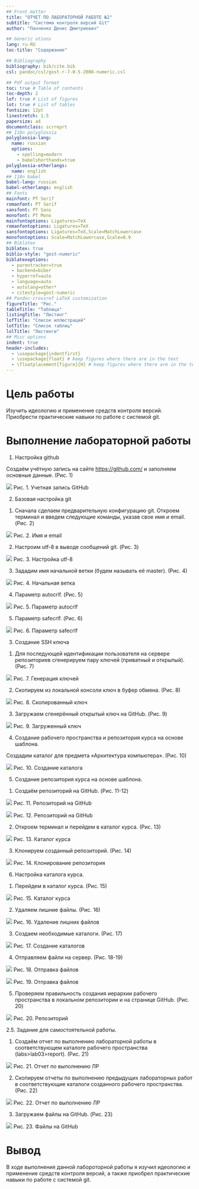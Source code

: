 ```yaml
---
## Front matter
title: "ОТЧЕТ ПО ЛАБОРАТОРНОЙ РАБОТЕ №2"
subtitle: "Система контроля версий Git"
author: "Панченко Денис Дмитриевич"

## Generic otions
lang: ru-RU
toc-title: "Содержание"

## Bibliography
bibliography: bib/cite.bib
csl: pandoc/csl/gost-r-7-0-5-2008-numeric.csl

## Pdf output format
toc: true # Table of contents
toc-depth: 2
lof: true # List of figures
lot: true # List of tables
fontsize: 12pt
linestretch: 1.5
papersize: a4
documentclass: scrreprt
## I18n polyglossia
polyglossia-lang:
  name: russian
  options:
	- spelling=modern
	- babelshorthands=true
polyglossia-otherlangs:
  name: english
## I18n babel
babel-lang: russian
babel-otherlangs: english
## Fonts
mainfont: PT Serif
romanfont: PT Serif
sansfont: PT Sans
monofont: PT Mono
mainfontoptions: Ligatures=TeX
romanfontoptions: Ligatures=TeX
sansfontoptions: Ligatures=TeX,Scale=MatchLowercase
monofontoptions: Scale=MatchLowercase,Scale=0.9
## Biblatex
biblatex: true
biblio-style: "gost-numeric"
biblatexoptions:
  - parentracker=true
  - backend=biber
  - hyperref=auto
  - language=auto
  - autolang=other*
  - citestyle=gost-numeric
## Pandoc-crossref LaTeX customization
figureTitle: "Рис."
tableTitle: "Таблица"
listingTitle: "Листинг"
lofTitle: "Список иллюстраций"
lotTitle: "Список таблиц"
lolTitle: "Листинги"
## Misc options
indent: true
header-includes:
  - \usepackage{indentfirst}
  - \usepackage{float} # keep figures where there are in the text
  - \floatplacement{figure}{H} # keep figures where there are in the text
---
```


# Цель работы

Изучить идеологию и применение средств контроля версий. Приобрести практические навыки по работе с системой git.

# Выполнение лабораторной работы

1. Настройка github 

Создаём учётную запись на сайте https://github.com/ и заполняем основные данные. (Рис. 1) 

![](image/Aspose.Words.88e81674-4da9-42a2-b8a3-193e1d7d0d89.001.jpeg)
Рис. 1. Учетная запись GitHub 

2. Базовая настройка git 

1) Сначала сделаем предварительную конфигурацию git. Откроем терминал и введем следующие команды, указав свое имя и email. (Рис. 2) 

![](image/Aspose.Words.88e81674-4da9-42a2-b8a3-193e1d7d0d89.002.png)
Рис. 2. Имя и email 

2) Настроим utf-8 в выводе сообщений git. (Рис. 3) 

![](image/Aspose.Words.88e81674-4da9-42a2-b8a3-193e1d7d0d89.003.png)
Рис. 3. Настройка utf-8 

3) Зададим имя начальной ветки (будем называть её master). (Рис. 4) 

![](image/Aspose.Words.88e81674-4da9-42a2-b8a3-193e1d7d0d89.004.png)
Рис. 4. Начальная ветка 

4) Параметр autocrlf. (Рис. 5) 

![](image/Aspose.Words.88e81674-4da9-42a2-b8a3-193e1d7d0d89.005.png)
Рис. 5. Параметр autocrlf 

5) Параметр safecrlf. (Рис. 6) 

![](image/Aspose.Words.88e81674-4da9-42a2-b8a3-193e1d7d0d89.006.png)
Рис. 6. Параметр safecrlf 

3. Создание SSH ключа 
1) Для последующей идентификации пользователя на сервере репозиториев сгенерируем пару ключей (приватный и открытый). (Рис. 7) 

![](image/Aspose.Words.88e81674-4da9-42a2-b8a3-193e1d7d0d89.007.jpeg)
Рис. 7. Генерация ключей 

2) Скопируем из локальной консоли ключ в буфер обмена. (Рис. 8) 

![](image/Aspose.Words.88e81674-4da9-42a2-b8a3-193e1d7d0d89.008.png)
Рис. 8. Скопированный ключ 

3) Загружаем сгенерённый открытый ключ на GitHub. (Рис. 9) 

![](image/Aspose.Words.88e81674-4da9-42a2-b8a3-193e1d7d0d89.009.png)
Рис. 9. Загруженный ключ 

4. Создание рабочего пространства и репозитория курса на основе шаблона. 

Создадим каталог для предмета «Архитектура компьютера». (Рис. 10) 

![](image/Aspose.Words.88e81674-4da9-42a2-b8a3-193e1d7d0d89.010.png)
Рис. 10. Создание каталога 

5. Создание репозитория курса на основе шаблона. 
1) Создаём репозиторий на GitHub. (Рис. 11-12) 

![](image/Aspose.Words.88e81674-4da9-42a2-b8a3-193e1d7d0d89.011.png)
Рис. 11. Репозиторий на GitHub 

![](image/Aspose.Words.88e81674-4da9-42a2-b8a3-193e1d7d0d89.012.jpeg)
Рис. 12. Репозиторий на GitHub 

2) Откроем терминал и перейдем в каталог курса. (Рис. 13) 

![](image/Aspose.Words.88e81674-4da9-42a2-b8a3-193e1d7d0d89.013.png)
Рис. 13. Каталог курса 

3) Клонируем созданный репозиторий. (Рис. 14) 

![](image/Aspose.Words.88e81674-4da9-42a2-b8a3-193e1d7d0d89.014.jpeg)
Рис. 14. Клонирование репозитория 

6. Настройка каталога курса. 
1) Перейдем в каталог курса. (Рис. 15) 

![](image/Aspose.Words.88e81674-4da9-42a2-b8a3-193e1d7d0d89.015.png)
Рис. 15. Каталог курса 

2) Удаляем лишние файлы. (Рис. 16) 

![](image/Aspose.Words.88e81674-4da9-42a2-b8a3-193e1d7d0d89.016.png)
Рис. 16. Удаление лишних файлов 

3) Создаем необходимые каталоги. (Рис. 17) 

![](image/Aspose.Words.88e81674-4da9-42a2-b8a3-193e1d7d0d89.017.png)
Рис. 17. Создание каталогов 

4) Отправляем файли на сервер. (Рис. 18-19) 

![](image/Aspose.Words.88e81674-4da9-42a2-b8a3-193e1d7d0d89.018.png)
Рис. 18. Отправка файлов 

![](image/Aspose.Words.88e81674-4da9-42a2-b8a3-193e1d7d0d89.019.png)
Рис. 19. Отправка файлов 

5) Проверяем правильность создания иерархии рабочего пространства в локальном репозитории и на странице GitHub. (Рис. 20) 

![](image/Aspose.Words.88e81674-4da9-42a2-b8a3-193e1d7d0d89.020.jpeg)
Рис. 20. Репозиторий 

2.5. Задание для самостоятельной работы. 

1) Создаём отчет по выполнению лабораторной работы в соответствующем каталоге рабочего пространства (labs>lab03>report). (Рис. 21) 

![](image/Aspose.Words.88e81674-4da9-42a2-b8a3-193e1d7d0d89.021.jpeg)
Рис. 21. Отчет по выполнению ЛР 

2) Скопируем отчеты по выполнению предыдущих лабораторных работ в соответствующие каталоги созданного рабочего пространства. (Рис. 22) 

![](image/Aspose.Words.88e81674-4da9-42a2-b8a3-193e1d7d0d89.022.jpeg)
Рис. 22. Отчет по выполнению ЛР 

3) Загружаем файлы на GitHub. (Рис. 23) 

![](image/Aspose.Words.88e81674-4da9-42a2-b8a3-193e1d7d0d89.023.jpeg)
Рис. 23. Файлы на GitHub 

# Вывод

В ходе выполнения данной лабороторной работы я изучил идеологию и применение средств контроля версий, а также приобрел практические навыки по работе с системой git. 
